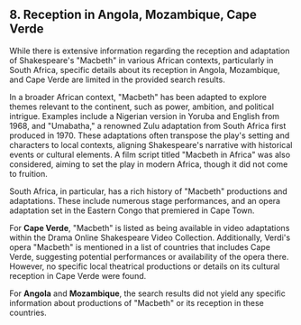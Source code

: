 ## 8. Reception in Angola, Mozambique, Cape Verde

While there is extensive information regarding the reception and adaptation of Shakespeare's "Macbeth" in various African contexts, particularly in South Africa, specific details about its reception in Angola, Mozambique, and Cape Verde are limited in the provided search results.

In a broader African context, "Macbeth" has been adapted to explore themes relevant to the continent, such as power, ambition, and political intrigue. Examples include a Nigerian version in Yoruba and English from 1968, and "Umabatha," a renowned Zulu adaptation from South Africa first produced in 1970. These adaptations often transpose the play's setting and characters to local contexts, aligning Shakespeare's narrative with historical events or cultural elements. A film script titled "Macbeth in Africa" was also considered, aiming to set the play in modern Africa, though it did not come to fruition.

South Africa, in particular, has a rich history of "Macbeth" productions and adaptations. These include numerous stage performances, and an opera adaptation set in the Eastern Congo that premiered in Cape Town.

For **Cape Verde**, "Macbeth" is listed as being available in video adaptations within the Drama Online Shakespeare Video Collection. Additionally, Verdi's opera "Macbeth" is mentioned in a list of countries that includes Cape Verde, suggesting potential performances or availability of the opera there. However, no specific local theatrical productions or details on its cultural reception in Cape Verde were found.

For **Angola** and **Mozambique**, the search results did not yield any specific information about productions of "Macbeth" or its reception in these countries.